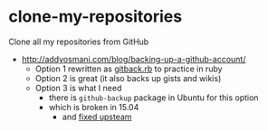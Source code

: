 # clone-my-repositories
Clone all my repositories from GitHub

- http://addyosmani.com/blog/backing-up-a-github-account/
  - Option 1 rewritten as [gitback.rb](gitback.rb) to practice in ruby
  - Option 2 is great (it also backs up gists and wikis)
  - Option 3 is what I need
    - there is `github-backup` package in Ubuntu for this option
    - which is broken in 15.04
      - and [fixed upsteam][opt-parsing-fix]

[opt-parsing-fix]: https://github.com/joeyh/github-backup/commit/4d98ee317ddc62e410a5294528e3ce5eaf17e25f
